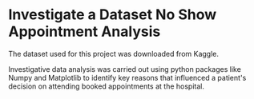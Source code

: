 # Investigate a Dataset No Show Appointment Analysis

The dataset used for this project was downloaded from Kaggle.

Investigative data analysis was carried out using python packages like Numpy and Matplotlib to identify key reasons that influenced a patient's decision on attending booked appointments at the hospital.
 
